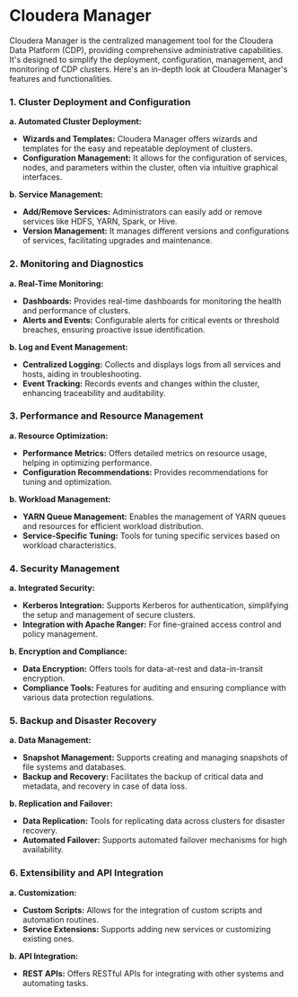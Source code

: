 # Cloudera Manager

Cloudera Manager is the centralized management tool for the Cloudera Data Platform (CDP), providing comprehensive administrative capabilities. It's designed to simplify the deployment, configuration, management, and monitoring of CDP clusters. Here's an in-depth look at Cloudera Manager's features and functionalities.

### 1. Cluster Deployment and Configuration

**a. Automated Cluster Deployment:**
- **Wizards and Templates:** Cloudera Manager offers wizards and templates for the easy and repeatable deployment of clusters.
- **Configuration Management:** It allows for the configuration of services, nodes, and parameters within the cluster, often via intuitive graphical interfaces.

**b. Service Management:**
- **Add/Remove Services:** Administrators can easily add or remove services like HDFS, YARN, Spark, or Hive.
- **Version Management:** It manages different versions and configurations of services, facilitating upgrades and maintenance.

### 2. Monitoring and Diagnostics

**a. Real-Time Monitoring:**
- **Dashboards:** Provides real-time dashboards for monitoring the health and performance of clusters.
- **Alerts and Events:** Configurable alerts for critical events or threshold breaches, ensuring proactive issue identification.

**b. Log and Event Management:**
- **Centralized Logging:** Collects and displays logs from all services and hosts, aiding in troubleshooting.
- **Event Tracking:** Records events and changes within the cluster, enhancing traceability and auditability.

### 3. Performance and Resource Management

**a. Resource Optimization:**
- **Performance Metrics:** Offers detailed metrics on resource usage, helping in optimizing performance.
- **Configuration Recommendations:** Provides recommendations for tuning and optimization.

**b. Workload Management:**
- **YARN Queue Management:** Enables the management of YARN queues and resources for efficient workload distribution.
- **Service-Specific Tuning:** Tools for tuning specific services based on workload characteristics.

### 4. Security Management

**a. Integrated Security:**
- **Kerberos Integration:** Supports Kerberos for authentication, simplifying the setup and management of secure clusters.
- **Integration with Apache Ranger:** For fine-grained access control and policy management.

**b. Encryption and Compliance:**
- **Data Encryption:** Offers tools for data-at-rest and data-in-transit encryption.
- **Compliance Tools:** Features for auditing and ensuring compliance with various data protection regulations.

### 5. Backup and Disaster Recovery

**a. Data Management:**
- **Snapshot Management:** Supports creating and managing snapshots of file systems and databases.
- **Backup and Recovery:** Facilitates the backup of critical data and metadata, and recovery in case of data loss.

**b. Replication and Failover:**
- **Data Replication:** Tools for replicating data across clusters for disaster recovery.
- **Automated Failover:** Supports automated failover mechanisms for high availability.

### 6. Extensibility and API Integration

**a. Customization:**
- **Custom Scripts:** Allows for the integration of custom scripts and automation routines.
- **Service Extensions:** Supports adding new services or customizing existing ones.

**b. API Integration:**
- **REST APIs:** Offers RESTful APIs for integrating with other systems and automating tasks.
